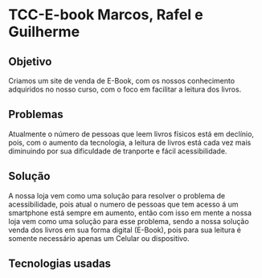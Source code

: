 # TCC-E-book Marcos, Rafel e Guilherme

## Objetivo

Criamos um site de venda de E-Book, com os nossos conhecimento adquiridos no nosso curso, com o foco em facilitar a leitura dos livros.

## Problemas

Atualmente o número de pessoas que leem livros físicos está em declínio, pois, com o aumento da tecnologia, a leitura de livros está cada vez mais diminuindo por sua dificuldade de tranporte e fácil acessibilidade.

## Solução

A nossa loja vem como uma solução para resolver o problema de acessibilidade, pois atual o numero de pessoas que tem acesso á um smartphone está sempre em aumento, então com isso em mente a nossa loja vem como uma solução para esse problema, sendo a nossa solução venda dos livros em sua forma digital (E-Book), pois para sua leitura é somente necessário apenas um Celular ou dispositivo.

## Tecnologias usadas



